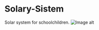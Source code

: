 # Solary-Sistem
Solar system for schoolchildren.
![Image alt](https://github.com/Anjeli-art/Solary-Sistem/blob/main/solarysystem.png)
